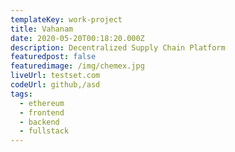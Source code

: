 ```yaml
---
templateKey: work-project
title: Vahanam
date: 2020-05-20T00:18:20.000Z
description: Decentralized Supply Chain Platform
featuredpost: false
featuredimage: /img/chemex.jpg
liveUrl: testset.com
codeUrl: github,/asd
tags:
  - ethereum
  - frontend
  - backend
  - fullstack
---
```

